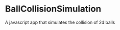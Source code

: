 BallCollisionSimulation
=======================

A javascript app that simulates the collision of 2d balls
